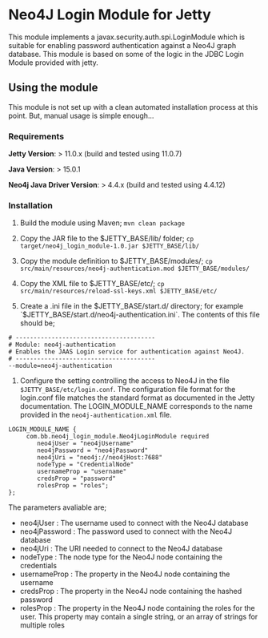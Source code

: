 # Neo4J Login Module for Jetty

This module implements a javax.security.auth.spi.LoginModule which is suitable for enabling
password authentication against a Neo4J graph database. This module is based on some of the 
logic in the JDBC Login Module provided with jetty.

## Using the module
This module is not set up with a clean automated installation process at this point.  But, manual usage is simple enough...

### Requirements
**Jetty Version**: > 11.0.x (build and tested using 11.0.7)

**Java Version**: > 15.0.1

**Neo4j Java Driver Version**: > 4.4.x (build and tested using 4.4.12)

### Installation
1. Build the module using Maven; `mvn clean package`

1. Copy the JAR file to the $JETTY_BASE/lib/ folder; `cp target/neo4j_login_module-1.0.jar $JETTY_BASE/lib/`

1. Copy the module definition to $JETTY_BASE/modules/; `cp src/main/resources/neo4j-authentication.mod $JETTY_BASE/modules/`

1. Copy the XML file to $JETTY_BASE/etc/; `cp src/main/resources/reload-ssl-keys.xml $JETTY_BASE/etc/`

1. Create a .ini file in the $JETTY_BASE/start.d/ directory; for example `$JETTY_BASE/start.d/neo4j-authentication.ini`.  The contents of this file should be;

```
# --------------------------------------- 
# Module: neo4j-authentication
# Enables the JAAS Login service for authentication against Neo4J. 
# --------------------------------------- 
--module=neo4j-authentication
```

1. Configure the setting controlling the access to Neo4J in the file `$JETTY_BASE/etc/login.conf`. The configuration file format for the login.conf file matches the standard format as documented in the Jetty documentation. The LOGIN_MODULE_NAME corresponds to the name provided in the `neo4j-authentication.xml` file. 

```
LOGIN_MODULE_NAME {
     com.bb.neo4j_login_module.Neo4jLoginModule required
        neo4jUser = "neo4jUsername"
        neo4jPassword = "neo4jPassword"
        neo4jUri = "neo4j://neo4jHost:7688"
        nodeType = "CredentialNode"
        usernameProp = "username"
        credsProp = "password"
        rolesProp = "roles";
};
```
 The parameters avaliable are;
   * neo4jUser : The username used to connect with the Neo4J database
   * neo4jPassword : The password used to connect with the Neo4J database
   * neo4jUri : The URI needed to connect to the Neo4J database
   * nodeType : The node type for the Neo4J node containing the credentials
   * usernameProp : The property in the Neo4J node containing the username
   * credsProp : The property in the Neo4J node containing the hashed password
   * rolesProp  : The property in the Neo4J node containing the roles for the user. This property may contain a single string, or an array of strings for multiple roles
   
   
